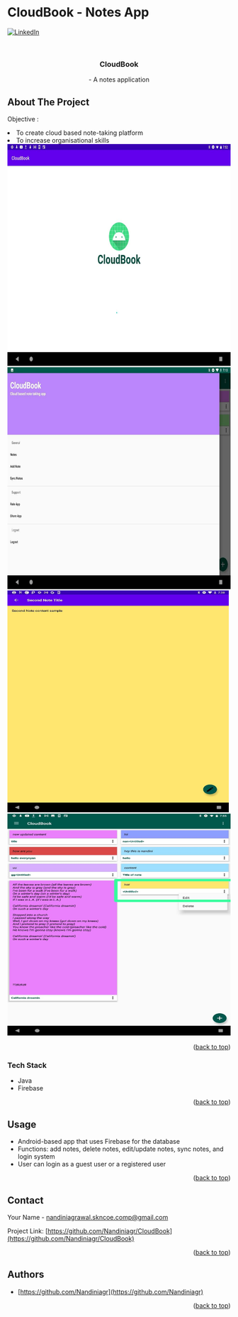 # CloudBook - Notes App

<div id="top"></div>


[![LinkedIn][linkedin-shield]](https://www.linkedin.com/in/nandini-agrawal-454250188/)


<!-- PROJECT LOGO -->
<br />
<div align="center">
  <a href="https://github.com/Nandiniagr/CloudBook">
  </a>

<h3 align="center">CloudBook</h3>

  <p align="center">
    - A notes application
    <br />
<!--     <a href="https://github.com/github_username/repo_name"><strong>Explore the docs »</strong></a>
    <br />
    <br />
    <a href="https://github.com/github_username/repo_name">View Demo</a>
    ·
    <a href="https://github.com/github_username/repo_name/issues">Report Bug</a>
    ·
    <a href="https://github.com/github_username/repo_name/issues">Request Feature</a> -->
  </p>
</div>


<!-- ABOUT THE PROJECT -->
## About The Project

Objective :

<li>To create cloud based  note-taking platform</li>

<li>To increase organisational skills</li>

<!-- [![Product Name Screen Shot][product-screenshot]](https://example.com) -->
<img src="images/cloudnote-photos/1 (13).jpeg" alt="Logo" width="800" height="500">
<img src="images/cloudnote-photos/1 (6).jpeg" alt="Logo" width="800" height="500">
<img src="images/cloudnote-photos/1 (3).jpeg" alt="Logo" width="500" height="500">
<img src="images/cloudnote-photos/1 (8).jpeg" alt="Logo" width="800" height="500">

<p align="right">(<a href="#top">back to top</a>)</p>

### Tech Stack

* Java
* Firebase

<p align="right">(<a href="#top">back to top</a>)</p>

<!-- USAGE EXAMPLES -->
## Usage

<ul>
  <li> Android-based app that uses Firebase for the database </li>
<li> Functions: add notes, delete notes, edit/update notes, sync notes, and login system </li>
<li>User can login as a guest user or a registered user </li>
</ul>

<p align="right">(<a href="#top">back to top</a>)</p>


<!-- CONTACT -->
## Contact

Your Name - nandiniagrawal.skncoe.comp@gmail.com

Project Link: [https://github.com/Nandiniagr/CloudBook](https://github.com/Nandiniagr/CloudBook)

<p align="right">(<a href="#top">back to top</a>)</p>

<!-- ACKNOWLEDGMENTS -->
## Authors

* [https://github.com/Nandiniagr](https://github.com/Nandiniagr)

<p align="right">(<a href="#top">back to top</a>)</p>

  
<!-- MARKDOWN LINKS & IMAGES -->
<!-- https://www.markdownguide.org/basic-syntax/#reference-style-links -->
[contributors-shield]: https://img.shields.io/github/contributors/github_username/repo_name.svg?style=for-the-badge
[contributors-url]: https://github.com/github_username/repo_name/graphs/contributors
[forks-shield]: https://img.shields.io/github/forks/github_username/repo_name.svg?style=for-the-badge
[forks-url]: https://github.com/github_username/repo_name/network/members
[stars-shield]: https://img.shields.io/github/stars/github_username/repo_name.svg?style=for-the-badge
[stars-url]: https://github.com/github_username/repo_name/stargazers
[issues-shield]: https://img.shields.io/github/issues/github_username/repo_name.svg?style=for-the-badge
[issues-url]: https://github.com/github_username/repo_name/issues
[license-shield]: https://img.shields.io/github/license/github_username/repo_name.svg?style=for-the-badge
[license-url]: https://github.com/github_username/repo_name/blob/master/LICENSE.txt
[linkedin-shield]: https://img.shields.io/badge/-LinkedIn-black.svg?style=for-the-badge&logo=linkedin&colorB=555
[linkedin-url]: https://linkedin.com/in/linkedin_username
[product-screenshot]: images/screenshot.png
